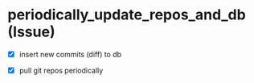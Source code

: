 # periodically_update_repos_and_db (Issue)

- [x] insert new commits (diff) to db
- [x] pull git repos periodically

